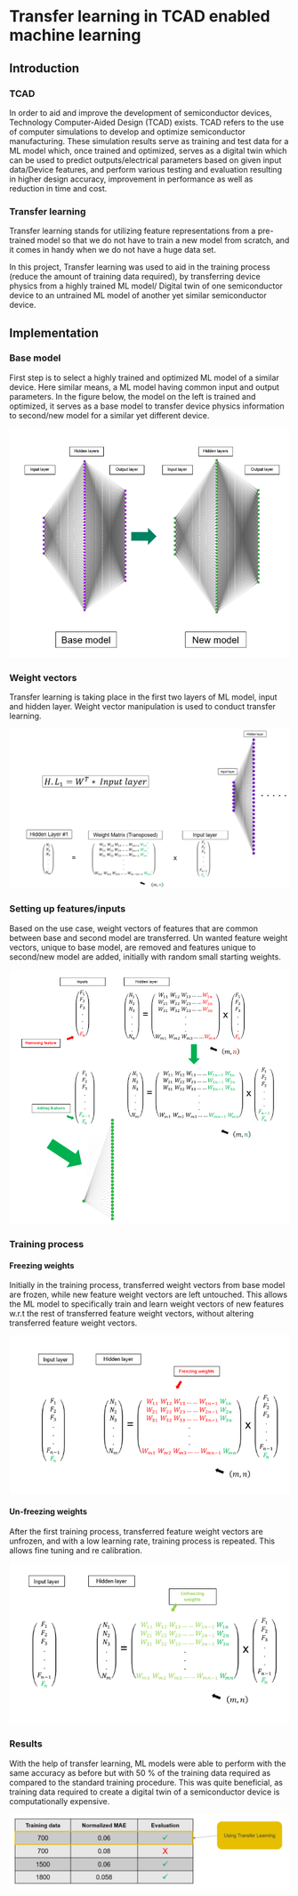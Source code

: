 # Transfer learning in TCAD enabled machine learning

## Introduction
### TCAD
In order to aid and improve the development of semiconductor devices, Technology Computer-Aided Design (TCAD) exists. TCAD refers to the use of computer simulations to develop and optimize semiconductor manufacturing. These simulation results serve as training and test data for a ML model which, once trained and optimized, serves as a digital twin which can be used to predict outputs/electrical parameters based on given input data/Device features, and perform various testing and evaluation resulting in higher design accuracy, improvement in performance as well as reduction in time and cost.

### Transfer learning
Transfer learning stands for utilizing feature representations from a pre-trained model so that we do not have to train a new model from scratch, and it comes in handy when we do not have a huge data set. 

In this project, Transfer learning was used to aid in the training process (reduce the amount of training data required), by transferring device physics from a highly trained ML model/ Digital twin of one semiconductor device to an untrained ML model of another yet similar semiconductor device.
## Implementation
### Base model
First step is to select a highly trained and optimized ML model of a similar device. Here similar means, a ML model having common input and output parameters. In the figure below, the model on the left is trained and optimized, it serves as a base model to transfer device physics information to second/new model for a similar yet different device.

![ScreenShot](https://github.com/HananKhan7/Projects/blob/main/Transfer_learning_in_TCAD_enabled_machine_learniing/plots/transfer_learning_general.png)
### Weight vectors
Transfer learning is taking place in the first two layers of ML model, input and hidden layer. Weight vector manipulation is used to conduct transfer learning.

![ScreenShot](https://github.com/HananKhan7/Projects/blob/main/Transfer_learning_in_TCAD_enabled_machine_learniing/plots/hidden_layer_mathematical_explanation.png)
### Setting up features/inputs
Based on the use case, weight vectors of features that are common between base and second model are transferred. Un wanted feature weight vectors, unique to base model,  are removed and features unique to second/new model are added, initially with random small starting weights.

![ScreenShot](https://github.com/HananKhan7/Projects/blob/main/Transfer_learning_in_TCAD_enabled_machine_learniing/plots/Adding_removing_feature.png)
### Training process
#### Freezing weights
Initially in the training process, transferred weight vectors from base model are frozen, while new feature weight vectors are left untouched. This allows the ML model to specifically train and learn weight vectors of new features w.r.t the rest of transferred feature weight vectors, without altering transferred feature weight vectors. 

![ScreenShot](https://github.com/HananKhan7/Projects/blob/main/Transfer_learning_in_TCAD_enabled_machine_learniing/plots/freezing_weights.png)
#### Un-freezing weights
After the first training process, transferred feature weight vectors are unfrozen, and with a low learning rate, training process is repeated. This allows fine tuning and re calibration.

![ScreenShot](https://github.com/HananKhan7/Projects/blob/main/Transfer_learning_in_TCAD_enabled_machine_learniing/plots/unfreezing_weights.png)
### Results
With the help of transfer learning, ML models were able to perform with the same accuracy as before but with 50 % of the training data required as compared to the standard training procedure. This was quite beneficial, as training data required to create a digital twin of a semiconductor device is computationally expensive.

![ScreenShot](https://github.com/HananKhan7/Projects/blob/main/Transfer_learning_in_TCAD_enabled_machine_learniing/plots/TL_results.png)
